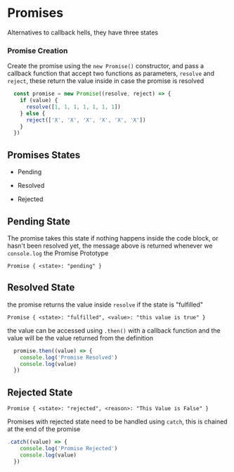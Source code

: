 # Promises

Alternatives to callback hells, they have three states 

### Promise Creation

Create the promise using the `new Promise()` constructor, and pass a callback function that accept two functions as parameters, `resolve` and `reject`, these return the value inside in case the promise is resolved

```javascript
  const promise = new Promise((resolve, reject) => {
    if (value) {
      resolve([1, 1, 1, 1, 1, 1, 1])
    } else {
      reject(['X', 'X', 'X', 'X', 'X', 'X'])
    }
  })
```

## Promises States

- Pending

- Resolved

- Rejected

## Pending State

The promise takes this state if nothing happens inside the code block, or hasn't been resolved yet, the message above is returned whenever we `console.log` the Promise Prototype

`Promise { <state>: "pending" }`

## Resolved State

the promise returns the value inside `resolve` if the state is "fulfilled" 

`Promise { <state>: "fulfilled", <value>: "this value is true" }`

the value can be accessed using `.then()` with a callback function and the value will be the value returned from the definition

```javascript
  promise.then((value) => {
    console.log('Promise Resolved')
    console.log(value)
  })
```

## Rejected State

`Promise { <state>: "rejected", <reason>: "This Value is False" }`

Promises with rejected state need to be handled using `catch`, this is chained at the end of the promise 

```javascript
.catch((value) => {
    console.log('Promise Rejected')
    console.log(value)
  })
```
